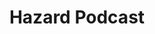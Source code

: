 ---
title: Hazard Podcast
iframeUrl: https://hazardpodcast.com/rss/podcast/index.xml
titleAnimation: fragment fade-out
---
